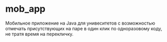 # mob_app

Мобильное приложение на Java для унивеситетов с возможностью отмечать присутствующих на паре в один клик по одноразовому коду, не тратя время на перекличку.
